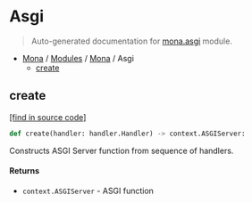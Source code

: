 # Asgi

> Auto-generated documentation for [mona.asgi](https://github.com/katunilya/mona/blob/main/mona/asgi.py) module.

- [Mona](../README.md#mona) / [Modules](../MODULES.md#mona-modules) / [Mona](index.md#mona) / Asgi
    - [create](#create)

## create

[[find in source code]](https://github.com/katunilya/mona/blob/main/mona/asgi.py#L4)

```python
def create(handler: handler.Handler) -> context.ASGIServer:
```

Constructs ASGI Server function from sequence of handlers.

#### Returns

- `context.ASGIServer` - ASGI function
